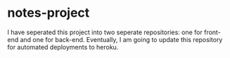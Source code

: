 # notes-project
I have seperated this project into two seperate repositories: one for front-end and one for back-end.
Eventually, I am going to update this repository for automated deployments to heroku.
